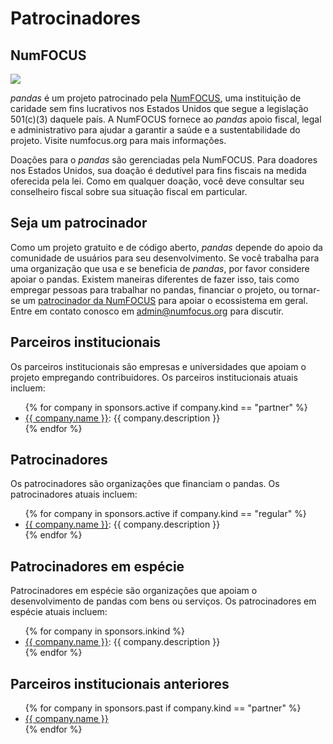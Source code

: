 # Patrocinadores

## NumFOCUS

![](https://numfocus.org/wp-content/uploads/2018/01/optNumFocus_LRG.png)

_pandas_ é um projeto patrocinado pela [NumFOCUS](https://numfocus.org/), uma instituição de caridade sem fins lucrativos nos Estados Unidos que segue a legislação 501(c)(3) daquele país.
A NumFOCUS fornece ao _pandas_ apoio fiscal, legal e administrativo para ajudar a garantir a saúde e a sustentabilidade do projeto. Visite numfocus.org para mais informações.

Doações para o _pandas_ são gerenciadas pela NumFOCUS. Para doadores nos Estados Unidos, sua doação é dedutível para fins fiscais na medida oferecida pela lei. Como em qualquer doação, você deve consultar seu conselheiro fiscal sobre sua situação fiscal em particular.

## Seja um patrocinador

Como um projeto gratuito e de código aberto, _pandas_ depende do apoio da comunidade de usuários para seu desenvolvimento.
Se você trabalha para uma organização que usa e se beneficia de _pandas_, por favor considere apoiar o pandas. Existem maneiras diferentes de fazer isso, tais como empregar pessoas para trabalhar no pandas, financiar o projeto, ou tornar-se um [patrocinador da NumFOCUS](https://numfocus.org/sponsors) para apoiar o ecossistema em geral. Entre em contato conosco em
[admin@numfocus.org](mailto:admin@numfocus.org) para discutir.

## Parceiros institucionais

Os parceiros institucionais são empresas e universidades que apoiam o projeto empregando contribuidores.
Os parceiros institucionais atuais incluem:

<ul>
    {% for company in sponsors.active if company.kind == "partner" %}
        <li><a href="{{ company.url }}">{{ company.name }}</a>: {{ company.description }}</li>
    {% endfor %}
</ul>

## Patrocinadores

Os patrocinadores são organizações que financiam o pandas. Os patrocinadores atuais incluem:

<ul>
    {% for company in sponsors.active if company.kind == "regular" %}
        <li><a href="{{ company.url }}">{{ company.name }}</a>: {{ company.description }}</li>
    {% endfor %}
</ul>

## Patrocinadores em espécie

Patrocinadores em espécie são organizações que apoiam o desenvolvimento de pandas com bens ou serviços.
Os patrocinadores em espécie atuais incluem:

<ul>
    {% for company in sponsors.inkind %}
        <li><a href="{{ company.url }}">{{ company.name }}</a>: {{ company.description }}</li>
    {% endfor %}
</ul>

## Parceiros institucionais anteriores

<ul>
    {% for company in sponsors.past if company.kind == "partner" %}
        <li><a href="{{ company.url }}">{{ company.name }}</a></li>
    {% endfor %}
</ul>
